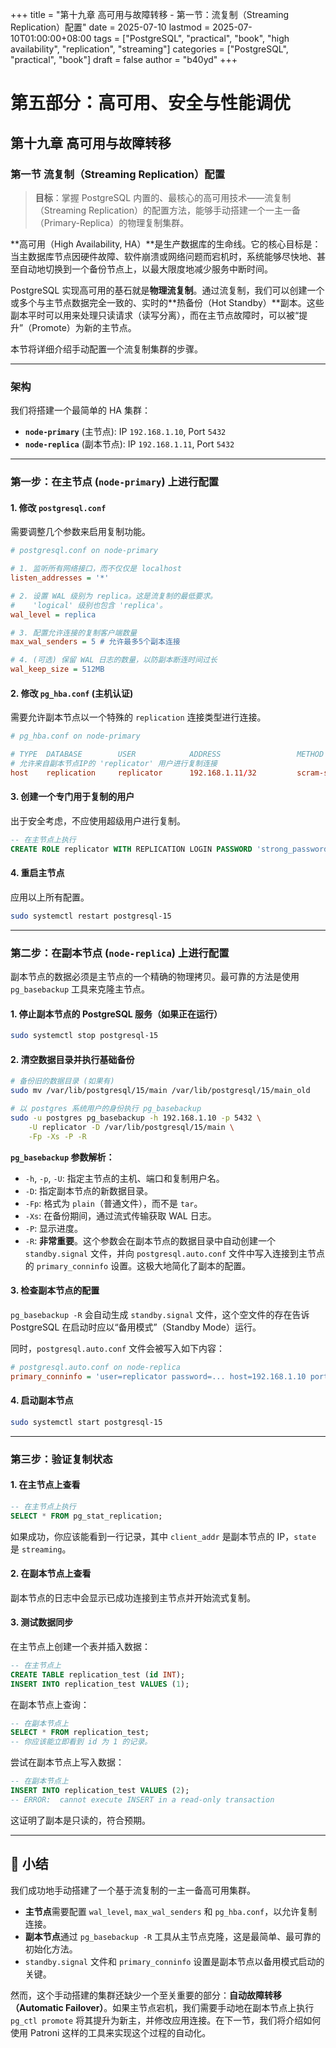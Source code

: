 +++
title = "第十九章 高可用与故障转移 - 第一节：流复制（Streaming Replication）配置"
date = 2025-07-10
lastmod = 2025-07-10T01:00:00+08:00
tags = ["PostgreSQL", "practical", "book", "high availability", "replication", "streaming"]
categories = ["PostgreSQL", "practical", "book"]
draft = false
author = "b40yd"
+++

# 第五部分：高可用、安全与性能调优
## 第十九章 高可用与故障转移
### 第一节 流复制（Streaming Replication）配置

> **目标**：掌握 PostgreSQL 内置的、最核心的高可用技术——流复制（Streaming Replication）的配置方法，能够手动搭建一个一主一备（Primary-Replica）的物理复制集群。

**高可用（High Availability, HA）**是生产数据库的生命线。它的核心目标是：当主数据库节点因硬件故障、软件崩溃或网络问题而宕机时，系统能够尽快地、甚至自动地切换到一个备份节点上，以最大限度地减少服务中断时间。

PostgreSQL 实现高可用的基石就是**物理流复制**。通过流复制，我们可以创建一个或多个与主节点数据完全一致的、实时的**热备份（Hot Standby）**副本。这些副本平时可以用来处理只读请求（读写分离），而在主节点故障时，可以被“提升”（Promote）为新的主节点。

本节将详细介绍手动配置一个流复制集群的步骤。

---

### 架构

我们将搭建一个最简单的 HA 集群：
-   **`node-primary`** (主节点): IP `192.168.1.10`, Port `5432`
-   **`node-replica`** (副本节点): IP `192.168.1.11`, Port `5432`

---

### 第一步：在主节点 (`node-primary`) 上进行配置

#### 1. 修改 `postgresql.conf`

需要调整几个参数来启用复制功能。
```ini
# postgresql.conf on node-primary

# 1. 监听所有网络接口，而不仅仅是 localhost
listen_addresses = '*'

# 2. 设置 WAL 级别为 replica。这是流复制的最低要求。
#    'logical' 级别也包含 'replica'。
wal_level = replica

# 3. 配置允许连接的复制客户端数量
max_wal_senders = 5 # 允许最多5个副本连接

# 4. (可选) 保留 WAL 日志的数量，以防副本断连时间过长
wal_keep_size = 512MB
```

#### 2. 修改 `pg_hba.conf` (主机认证)

需要允许副本节点以一个特殊的 `replication` 连接类型进行连接。
```conf
# pg_hba.conf on node-primary

# TYPE  DATABASE        USER            ADDRESS                 METHOD
# 允许来自副本节点IP的 'replicator' 用户进行复制连接
host    replication     replicator      192.168.1.11/32         scram-sha-256
```

#### 3. 创建一个专门用于复制的用户

出于安全考虑，不应使用超级用户进行复制。
```sql
-- 在主节点上执行
CREATE ROLE replicator WITH REPLICATION LOGIN PASSWORD 'strong_password';
```

#### 4. 重启主节点

应用以上所有配置。
```bash
sudo systemctl restart postgresql-15
```

---

### 第二步：在副本节点 (`node-replica`) 上进行配置

副本节点的数据必须是主节点的一个精确的物理拷贝。最可靠的方法是使用 `pg_basebackup` 工具来克隆主节点。

#### 1. 停止副本节点的 PostgreSQL 服务（如果正在运行）
```bash
sudo systemctl stop postgresql-15
```

#### 2. 清空数据目录并执行基础备份

```bash
# 备份旧的数据目录 (如果有)
sudo mv /var/lib/postgresql/15/main /var/lib/postgresql/15/main_old

# 以 postgres 系统用户的身份执行 pg_basebackup
sudo -u postgres pg_basebackup -h 192.168.1.10 -p 5432 \
    -U replicator -D /var/lib/postgresql/15/main \
    -Fp -Xs -P -R
```
**`pg_basebackup` 参数解析：**
-   `-h`, `-p`, `-U`: 指定主节点的主机、端口和复制用户名。
-   `-D`: 指定副本节点的新数据目录。
-   `-Fp`: 格式为 `plain`（普通文件），而不是 `tar`。
-   `-Xs`: 在备份期间，通过流式传输获取 WAL 日志。
-   `-P`: 显示进度。
-   `-R`: **非常重要**。这个参数会在副本节点的数据目录中自动创建一个 `standby.signal` 文件，并向 `postgresql.auto.conf` 文件中写入连接到主节点的 `primary_conninfo` 设置。这极大地简化了副本的配置。

#### 3. 检查副本节点的配置

`pg_basebackup -R` 会自动生成 `standby.signal` 文件，这个空文件的存在告诉 PostgreSQL 在启动时应以“备用模式”（Standby Mode）运行。

同时，`postgresql.auto.conf` 文件会被写入如下内容：
```ini
# postgresql.auto.conf on node-replica
primary_conninfo = 'user=replicator password=... host=192.168.1.10 port=5432 ...'
```

#### 4. 启动副本节点

```bash
sudo systemctl start postgresql-15
```

---

### 第三步：验证复制状态

#### 1. 在主节点上查看

```sql
-- 在主节点上执行
SELECT * FROM pg_stat_replication;
```
如果成功，你应该能看到一行记录，其中 `client_addr` 是副本节点的 IP，`state` 是 `streaming`。

#### 2. 在副本节点上查看

副本节点的日志中会显示已成功连接到主节点并开始流式复制。

#### 3. 测试数据同步

在主节点上创建一个表并插入数据：
```sql
-- 在主节点上
CREATE TABLE replication_test (id INT);
INSERT INTO replication_test VALUES (1);
```
在副本节点上查询：
```sql
-- 在副本节点上
SELECT * FROM replication_test;
-- 你应该能立即看到 id 为 1 的记录。
```
尝试在副本节点上写入数据：
```sql
-- 在副本节点上
INSERT INTO replication_test VALUES (2);
-- ERROR:  cannot execute INSERT in a read-only transaction
```
这证明了副本是只读的，符合预期。

---

## 📌 小结

我们成功地手动搭建了一个基于流复制的一主一备高可用集群。
-   **主节点**需要配置 `wal_level`, `max_wal_senders` 和 `pg_hba.conf`，以允许复制连接。
-   **副本节点**通过 `pg_basebackup -R` 工具从主节点克隆，这是最简单、最可靠的初始化方法。
-   `standby.signal` 文件和 `primary_conninfo` 设置是副本节点以备用模式启动的关键。

然而，这个手动搭建的集群还缺少一个至关重要的部分：**自动故障转移（Automatic Failover）**。如果主节点宕机，我们需要手动地在副本节点上执行 `pg_ctl promote` 将其提升为新主，并修改应用连接。在下一节，我们将介绍如何使用 Patroni 这样的工具来实现这个过程的自动化。

```